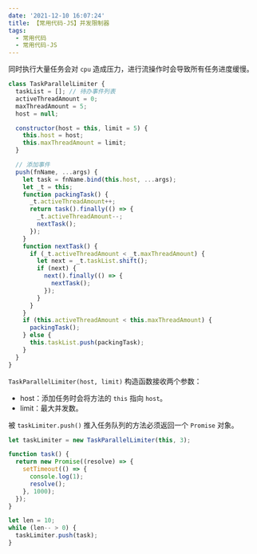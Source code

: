 ```yaml
---
date: '2021-12-10 16:07:24'
title: 【常用代码-JS】并发限制器
tags:
  - 常用代码
  - 常用代码-JS
---
```


同时执行大量任务会对 `cpu` 造成压力，进行流操作时会导致所有任务进度缓慢。

```js
class TaskParallelLimiter {
  taskList = []; // 待办事件列表
  activeThreadAmount = 0;
  maxThreadAmount = 5;
  host = null;

  constructor(host = this, limit = 5) {
    this.host = host;
    this.maxThreadAmount = limit;
  }

  // 添加事件
  push(fnName, ...args) {
    let task = fnName.bind(this.host, ...args);
    let _t = this;
    function packingTask() {
      _t.activeThreadAmount++;
      return task().finally(() => {
        _t.activeThreadAmount--;
        nextTask();
      });
    }
    function nextTask() {
      if (_t.activeThreadAmount < _t.maxThreadAmount) {
        let next = _t.taskList.shift();
        if (next) {
          next().finally(() => {
            nextTask();
          });
        }
      }
    }
    if (this.activeThreadAmount < this.maxThreadAmount) {
      packingTask();
    } else {
      this.taskList.push(packingTask);
    }
  }
}
```

`TaskParallelLimiter(host, limit)` 构造函数接收两个参数：

- host：添加任务时会将方法的 `this` 指向 `host`。
- limit：最大并发数。

被 `taskLimiter.push()` 推入任务队列的方法必须返回一个 `Promise` 对象。

```js
let taskLimiter = new TaskParallelLimiter(this, 3);

function task() {
  return new Promise((resolve) => {
    setTimeout(() => {
      console.log(1);
      resolve();
    }, 1000);
  });
}

let len = 10;
while (len-- > 0) {
  taskLimiter.push(task);
}
```
